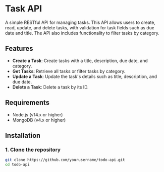 # Task API

A simple RESTful API for managing tasks. This API allows users to create, read, update, and delete tasks, with validation for task fields such as due date and title. The API also includes functionality to filter tasks by category.

## Features

-   **Create a Task**: Create tasks with a title, description, due date, and category.
-   **Get Tasks**: Retrieve all tasks or filter tasks by category.
-   **Update a Task**: Update the task's details such as title, description, and due date.
-   **Delete a Task**: Delete a task by its ID.

## Requirements

-   Node.js (v14.x or higher)
-   MongoDB (v4.x or higher)

## Installation

### 1. Clone the repository

```bash
git clone https://github.com/yourusername/todo-api.git
cd todo-api
```
